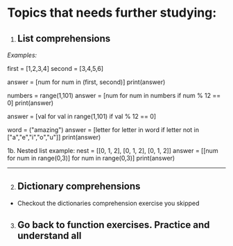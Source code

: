 # Topics that needs further studying:

1. ## List comprehensions

*Examples:*

first = [1,2,3,4]
second = [3,4,5,6]

answer = [num for num in (first, second)]
print(answer)

numbers = range(1,101)
answer = [num for num in numbers if num % 12 == 0]
print(answer)

answer = [val for val in range(1,101) if val % 12 == 0]

word = ("amazing")
answer = [letter for letter in word if letter not in ["a","e","i","o","u"]]
print(answer)

1b. Nested list example:
nest = [[0, 1, 2], [0, 1, 2], [0, 1, 2]]
answer = [[num for num in range(0,3)] for num in range(0,3)]
print(answer)


-------------------------------------------------
2. ## Dictionary comprehensions
- Checkout the dictionaries comprehension exercise you skipped

3. ## Go back to function exercises. Practice and understand all